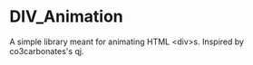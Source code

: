 # DIV_Animation
A simple library meant for animating HTML &lt;div>s. Inspired by co3carbonates's qj.


